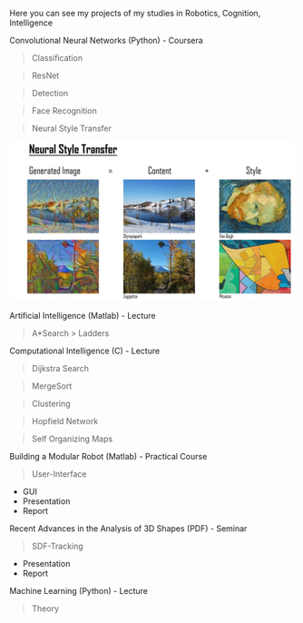 Here you can see my projects of my studies in Robotics, Cognition, Intelligence

Convolutional Neural Networks (Python) - Coursera
> Classification

> ResNet

> Detection

> Face Recognition

> Neural Style Transfer

<img src="https://github.com/LLerchenfeld/Robotics_Cognition_Intelligence/blob/master/Convolutional_Neural_Networks/Neural_Style_Transfer/Example.JPG">

Artificial Intelligence (Matlab) - Lecture
> A*Search > Ladders

Computational Intelligence (C) - Lecture
> Dijkstra Search

> MergeSort

> Clustering

> Hopfield Network

> Self Organizing Maps

Building a Modular Robot (Matlab) - Practical Course
> User-Interface
- GUI
- Presentation
- Report

Recent Advances in the Analysis of 3D Shapes (PDF) - Seminar
> SDF-Tracking
- Presentation
- Report

Machine Learning (Python) - Lecture
> Theory
